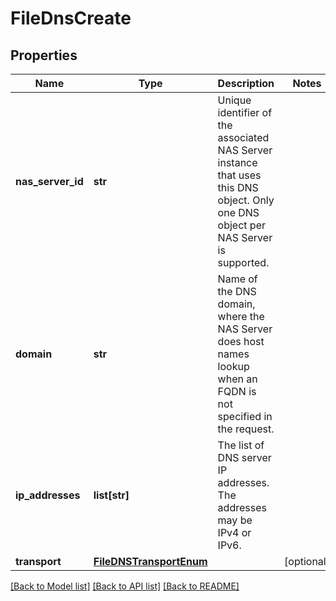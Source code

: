 # FileDnsCreate

## Properties
Name | Type | Description | Notes
------------ | ------------- | ------------- | -------------
**nas_server_id** | **str** | Unique identifier of the associated NAS Server instance that uses this DNS object. Only one DNS object per NAS Server is supported. | 
**domain** | **str** | Name of the DNS domain, where the NAS Server does host names lookup when an FQDN is not specified in the request. | 
**ip_addresses** | **list[str]** | The list of DNS server IP addresses. The addresses may be IPv4 or IPv6. | 
**transport** | [**FileDNSTransportEnum**](FileDNSTransportEnum.md) |  | [optional] 

[[Back to Model list]](../README.md#documentation-for-models) [[Back to API list]](../README.md#documentation-for-api-endpoints) [[Back to README]](../README.md)

